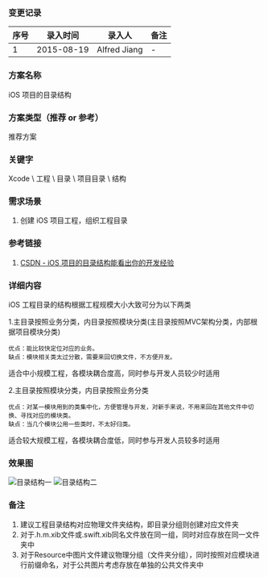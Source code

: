 ### 变更记录
| 序号 | 录入时间 | 录入人 | 备注 |
| -- | -- | -- | -- |
| 1 | 2015-08-19 | Alfred Jiang | - |

### 方案名称
iOS 项目的目录结构

### 方案类型（推荐 or 参考）
推荐方案

### 关键字
Xcode \ 工程 \ 目录 \ 项目目录 \ 结构

### 需求场景
1. 创建 iOS 项目工程，组织工程目录

### 参考链接
1. [CSDN - iOS 项目的目录结构能看出你的开发经验](http://blog.csdn.net/alincexiaohao/article/details/47754407)

### 详细内容

iOS 工程目录的结构根据工程规模大小大致可分为以下两类

1.主目录按照业务分类，内目录按照模块分类(主目录按照MVC架构分类，内部根据项目模块分类)

    优点：能比较快定位对应的业务。 
    缺点：模块相关类太过分散，需要来回切换文件，不方便开发。

适合中小规模工程，各模块耦合度高，同时参与开发人员较少时适用

2.主目录按照模块分类，内目录按照业务分类

    优点：对某一模块用到的类集中化，方便管理与开发，对新手来说，不用来回在其他文件中切换、寻找对应的模块类。 
    缺点：当几个模块公用一些类时，不太好归类。

适合较大规模工程，各模块耦合度低，同时参与开发人员较多时适用

### 效果图
![目录结构一](/images/groupType1.png)
![目录结构二](/images/groupType2.png)

### 备注

1. 建议工程目录结构对应物理文件夹结构，即目录分组则创建对应文件夹
2. 对于.h.m.xib文件或.swift.xib同名文件放在同一组，同时对应存放在同一文件夹中
3. 对于Resource中图片文件建议物理分组（文件夹分组），同时按照对应模块进行前缀命名，对于公共图片考虑存放在单独的公共文件夹中
